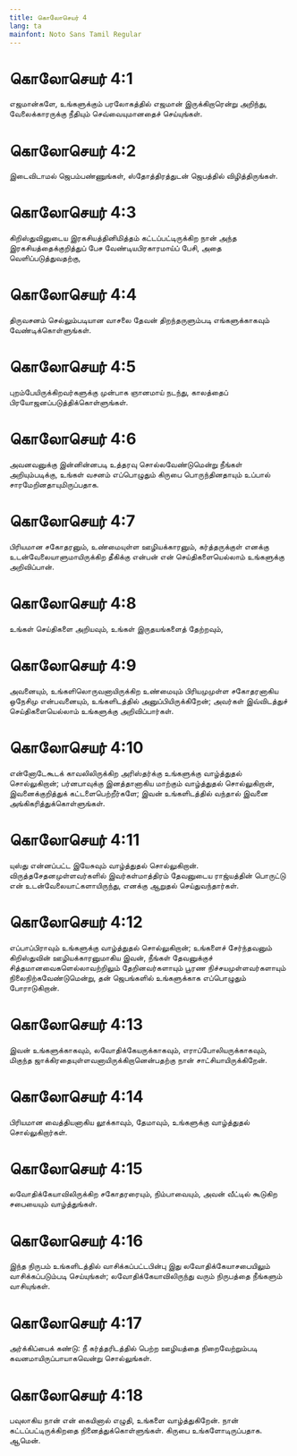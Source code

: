```yaml
---
title: கொலோசெயர் 4
lang: ta
mainfont: Noto Sans Tamil Regular
---
```


# கொலோசெயர் 4:1

எஜமான்களே, உங்களுக்கும் பரலோகத்தில் எஜமான் இருக்கிறாரென்று அறிந்து, வேலைக்காரருக்கு நீதியும் செவ்வையுமானதைச் செய்யுங்கள்.

# கொலோசெயர் 4:2

இடைவிடாமல் ஜெபம்பண்ணுங்கள், ஸ்தோத்திரத்துடன் ஜெபத்தில் விழித்திருங்கள்.

# கொலோசெயர் 4:3

கிறிஸ்துவினுடைய இரகசியத்தினிமித்தம் கட்டப்பட்டிருக்கிற நான் அந்த இரகசியத்தைக்குறித்துப் பேச வேண்டியபிரகாரமாய்ப் பேசி, அதை வெளிப்படுத்துவதற்கு,

# கொலோசெயர் 4:4

திருவசனம் செல்லும்படியான வாசலை தேவன் திறந்தருளும்படி எங்களுக்காகவும் வேண்டிக்கொள்ளுங்கள்.

# கொலோசெயர் 4:5

புறம்பேயிருக்கிறவர்களுக்கு முன்பாக ஞானமாய் நடந்து, காலத்தைப் பிரயோஜனப்படுத்திக்கொள்ளுங்கள்.

# கொலோசெயர் 4:6

அவனவனுக்கு இன்னின்னபடி உத்தரவு சொல்லவேண்டுமென்று நீங்கள் அறியும்படிக்கு, உங்கள் வசனம் எப்பொழுதும் கிருபை பொருந்தினதாயும் உப்பால் சாரமேறினதாயுமிருப்பதாக.

# கொலோசெயர் 4:7

பிரியமான சகோதரனும், உண்மையுள்ள ஊழியக்காரனும், கர்த்தருக்குள் எனக்கு உடன்வேலையாளுமாயிருக்கிற தீகிக்கு என்பன் என் செய்திகளையெல்லாம் உங்களுக்கு அறிவிப்பான்.

# கொலோசெயர் 4:8

உங்கள் செய்திகளை அறியவும், உங்கள் இருதயங்களைத் தேற்றவும்,

# கொலோசெயர் 4:9

அவனையும், உங்களிலொருவனாயிருக்கிற உண்மையும் பிரியமுமுள்ள சகோதரனாகிய ஒநேசிமு என்பவனையும், உங்களிடத்தில் அனுப்பியிருக்கிறேன்; அவர்கள் இவ்விடத்துச் செய்திகளையெல்லாம் உங்களுக்கு அறிவிப்பார்கள்.

# கொலோசெயர் 4:10

என்னோடேகூடக் காவலிலிருக்கிற அரிஸ்தர்க்கு உங்களுக்கு வாழ்த்துதல் சொல்லுகிறான்; பர்னபாவுக்கு இனத்தானாகிய மாற்கும் வாழ்த்துதல் சொல்லுகிறான், இவனைக்குறித்துக் கட்டளைபெற்றீர்களே; இவன் உங்களிடத்தில் வந்தால் இவனை அங்கிகரித்துக்கொள்ளுங்கள்.

# கொலோசெயர் 4:11

யுஸ்து என்னப்பட்ட இயேசுவும் வாழ்த்துதல் சொல்லுகிறான். விருத்தசேதனமுள்ளவர்களில் இவர்கள்மாத்திரம் தேவனுடைய ராஜ்யத்தின் பொருட்டு என் உடன்வேலையாட்களாயிருந்து, எனக்கு ஆறுதல் செய்துவந்தார்கள்.

# கொலோசெயர் 4:12

எப்பாப்பிராவும் உங்களுக்கு வாழ்த்துதல் சொல்லுகிறான்; உங்களைச் சேர்ந்தவனும் கிறிஸ்துவின் ஊழியக்காரனுமாகிய இவன், நீங்கள் தேவனுக்குச் சித்தமானவைகளெல்லாவற்றிலும் தேறினவர்களாயும் பூரண நிச்சயமுள்ளவர்களாயும் நிலைநிற்கவேண்டுமென்று, தன் ஜெபங்களில் உங்களுக்காக எப்பொழுதும் போராடுகிறான்.

# கொலோசெயர் 4:13

இவன் உங்களுக்காகவும், லவோதிக்கேயருக்காகவும், எராப்போலியருக்காகவும், மிகுந்த ஜாக்கிரதையுள்ளவனாயிருக்கிறானென்பதற்கு நான் சாட்சியாயிருக்கிறேன்.

# கொலோசெயர் 4:14

பிரியமான வைத்தியனாகிய லூக்காவும், தேமாவும், உங்களுக்கு வாழ்த்துதல் சொல்லுகிறார்கள்.

# கொலோசெயர் 4:15

லவோதிக்கேயாவிலிருக்கிற சகோதரரையும், நிம்பாவையும், அவன் வீட்டில் கூடுகிற சபையையும் வாழ்த்துங்கள்.

# கொலோசெயர் 4:16

இந்த நிருபம் உங்களிடத்தில் வாசிக்கப்பட்டபின்பு இது லவோதிக்கேயாசபையிலும் வாசிக்கப்படும்படி செய்யுங்கள்; லவோதிக்கேயாவிலிருந்து வரும் நிருபத்தை நீங்களும் வாசியுங்கள்.

# கொலோசெயர் 4:17

அர்க்கிப்பைக் கண்டு: நீ கர்த்தரிடத்தில் பெற்ற ஊழியத்தை நிறைவேற்றும்படி கவனமாயிருப்பாயாகவென்று சொல்லுங்கள்.

# கொலோசெயர் 4:18

பவுலாகிய நான் என் கையினால் எழுதி, உங்களை வாழ்த்துகிறேன். நான் கட்டப்பட்டிருக்கிறதை நினைத்துக்கொள்ளுங்கள். கிருபை உங்களோடிருப்பதாக. ஆமென்.

